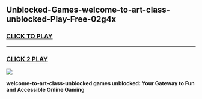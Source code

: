 
## Unblocked-Games-welcome-to-art-class-unblocked-Play-Free-02g4x
<h3>
<a href="https://premium76.site?title=welcome-to-art-class-unblocked&ref=12A">CLICK TO PLAY</a></h3>
<hr>

<h3>
<a href="https://premium76.site?title=welcome-to-art-class-unblocked&ref=12A">CLICK 2 PLAY</a>
  
</h3>

<a href="https://premium76.site?title=welcome-to-art-class-unblocked&ref=12A"><img src="https://clearcache.store/games.png"></a>


**welcome-to-art-class-unblocked games unblocked: Your Gateway to Fun and Accessible Online Gaming**
